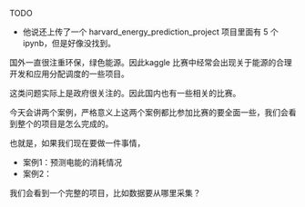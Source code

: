 TODO

- 他说还上传了一个 harvard_energy_prediction_project 项目里面有 5 个 ipynb，但是好像没找到。



国外一直很注重环保，绿色能源。因此kaggle 比赛中经常会出现关于能源的合理开发和应用分配调度的一些项目。

这类问题实际上是政府很关注的。因此国内也有一些相关的比赛。


今天会讲两个案例，严格意义上这两个案例都比参加比赛的要全面一些，我们会看到整个的项目是怎么完成的。

也就是，如果我们现在要做一件事情，

- 案例1：预测电能的消耗情况
- 案例2：


我们会看到一个完整的项目，比如数据要从哪里采集？
